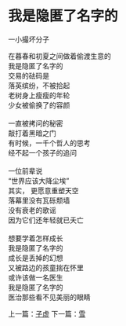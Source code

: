 # 我是隐匿了名字的
一小撮坏分子

在暮春和初夏之间做着偷渡生意的\
我是隐匿了名字的\
交易的砝码是\
落英缤纷，不被拾起\
老树身上瘦瘦的年轮\
少女被偷换了的容颜\
\
一直被拷问的秘密\
敲打着黑暗之门\
有时候，一千个哲人的思考\
经不起一个孩子的追问\
\
一位前辈说\
“世界应该大降尘埃”\
其实， 更愿意重塑天空\
落幕里没有瓦砾颓墙\
没有衰老的歌谣\
因为它们还年轻就已夭亡\
\
想要学着怎样成长\
我是隐匿了名字的\
成长是丢掉的幻想\
又被路边的孩童揣在怀里\
或许该做一名医生\
我是隐匿了名字的\
医治那些看不见美丽的眼睛



上一篇：[子虚](915fb392e3db4e6f87908f78884266ef.md)  下一篇：[雪](168b8a215c0d4b25a989cf6cb035e5b6.md)
